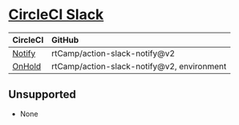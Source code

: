 # [CircleCI Slack](https://circleci.com/developer/orbs/orb/circleci/slack)

| CircleCI                                                            | GitHub                                        |
| :------------------------------------------------------------------ | :-------------------------------------------- |
| [Notify](Notify.md)                                                 | rtCamp/action-slack-notify@v2                 |
| [OnHold](OnHold.md)                                                 | rtCamp/action-slack-notify@v2, environment    |

## Unsupported

- None
